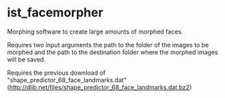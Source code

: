 # ist_facemorpher

Morphing software to create large amounts of morphed faces.

Requires two input arguments the path to the folder of the images to be morphed and the path to the destination folder where the morphed images will be saved.

Requires the previous download of "shape_predictor_68_face_landmarks.dat" (http://dlib.net/files/shape_predictor_68_face_landmarks.dat.bz2)
